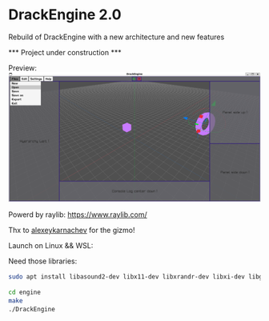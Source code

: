 # DrackEngine 2.0

Rebuild of DrackEngine with a new architecture and new features

*** Project under construction ***

Preview:
![1](https://github.com/dracken24/DrackEngine.v.2.0/blob/master/assets/github_view_02.png)

Powerd by raylib:
https://www.raylib.com/

Thx to [alexeykarnachev](https://github.com/alexeykarnachev/raygizmo) for the gizmo!

Launch on Linux && WSL:

Need those libraries:
```bash
sudo apt install libasound2-dev libx11-dev libxrandr-dev libxi-dev libgl1-mesa-dev libglu1-mesa-dev libxcursor-dev libxinerama-dev libwayland-dev libxkbcommon-dev libxcb-xkb-dev x11-xkb-utils libx11-xcb-dev libxkbcommon-x11-dev
```

```bash
cd engine
make
./DrackEngine
```
